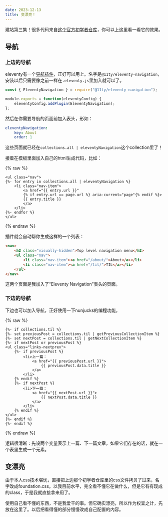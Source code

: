 ```yaml
---
date: 2023-12-13
title: 变漂亮！
---
```


建站第三集！很多代码来自[这个官方初学者仓库](https://github.com/11ty/eleventy-base-blog)，你可以上这里看一看它的效果。

## 导航

### 上边的导航

eleventy有一个[导航插件](https://www.11ty.dev/docs/plugins/navigation/)，正好可以用上。名字是`@11ty/eleventy-navigation`，安装以后只需要像之前一样在`.eleventy.js`里加入就可以了。
```js
const { EleventyNavigation } = require("@11ty/eleventy-navigation");

module.exports = function(eleventyConfig) {
    eleventyConfig.addPlugin(EleventyNavigation);
};
```

然后在你需要导航的页面前加入表头，形如：

```yaml
eleventyNavigation: 
    key: About
    order: 1
```

这些页面就已经在`collections.all | eleventyNavigation`这个collection里了！

接着在模板里面加入自己的html生成代码，比如：

{% raw %}

```liquid
<ul class="nav">
{%- for entry in collections.all | eleventyNavigation %}
    <li class="nav-item">
        <a href="{{ entry.url }}"
        {% if entry.url == page.url %} aria-current="page"{% endif %}>
        {{ entry.title }}
        </a>
    </li>
{%- endfor %}
</ul>
```

{% endraw %}

插件就会自动帮你生成这样的一个列表：

```html
<nav>
    <h2 class="visually-hidden">Top level navigation menu</h2>
    <ul class="nav">
        <li class="nav-item"><a href="/about/">About</a></li>
        <li class="nav-item"><a href="/til/">TIL</a></li>
    </ul>
</nav>
```

这两个页面是我加入了“Eleventy Navigation”表头的页面。

### 下边的导航

下边也可以加入导航，正好使用一下nunjucks的编程功能。


{% raw %}

```liquid
{%- if collections.til %}
{%- set previousPost = collections.til | getPreviousCollectionItem %}
{%- set nextPost = collections.til | getNextCollectionItem %}
{%- if nextPost or previousPost %}
<ul class="links-nextprev">
	{%- if previousPost %}
        <li>上一篇： 
            <a href="{{ previousPost.url }}">
                {{ previousPost.data.title }}
            </a>
        </li>
    {% endif %}
	{%- if nextPost %}
        <li>下一篇： 
            <a href="{{ nextPost.url }}">
                {{ nextPost.data.title }}
            </a>
        </li>
    {% endif %}
</ul>
{%- endif %}
{%- endif %}
```

{% endraw %}

逻辑很清晰：先设两个变量表示上一篇、下一篇文章，如果它们存在的话，就在一个表里生成一个元素。

## 变漂亮

由于本人css技术堪忧，直接把上边那个初学者仓库里的css文件拷贝了过来，名字改成foundation.css。以我目前水平，完全看不懂它在做什么，但是它有有现成的class，于是我就直接拿来用了。

使用自己看不懂的东西，不是我爱干的事。但它确实漂亮，所以作为权宜之计，先放在这里了。以后把看得懂的部分慢慢改成自己配置的内容。